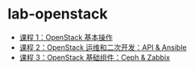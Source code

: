 # lab-openstack

- [课程 1：OpenStack 基本操作](https://github.com/99cloud/lab-openstack/blob/master/doc/class-01-OpenStack-Administration.md)
- [课程 2：OpenStack 运维和二次开发：API & Ansible](https://github.com/99cloud/lab-openstack/blob/master/doc/class-02-OpenStack-API-and-Development.md)
- [课程 3：OpenStack 基础组件：Ceph & Zabbix](https://github.com/99cloud/lab-openstack/blob/master/doc/class-03-OpenStack-Maintenance-Ceph-and-Zabbix.md)
